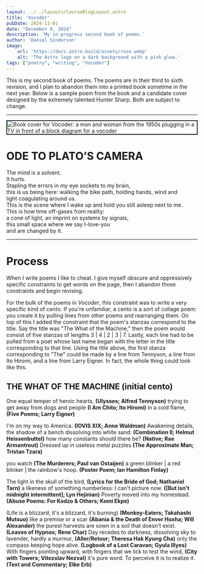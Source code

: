 ```yaml
---
layout: ../../layouts/CourseBlogLayout.astro
title: 'Vocoder'
pubDate: 2024-11-01
date: "December 8, 2024"
description: 'My in-progress second book of poems.'
author: 'Daniel Sinderson'
image:
    url: 'https://docs.astro.build/assets/rose.webp'
    alt: 'The Astro logo on a dark background with a pink glow.'
tags: ["poetry", "writing", "Vocoder"]
---
```

This is my second book of poems.
The poems are in their third to sixth revision, and I plan to abandon them into a printed book sometime in the next year.
Below is a sample poem from the book and a candidate cover designed by the extremely talented Hunter Sharp.
Both are subject to change.

---

<img
    class="fit-picture"
    src="/Vocoder.Cover-big.webp"
    title="Vocoder cover by Hunter Sharp"
    alt="Book cover for Vocoder: a man and woman from the 1950s plugging in a TV in front of a block diagram for a vocoder"
    style="border: 2px solid;"
/>

# ODE TO PLATO’S CAMERA  
The mind is a solvent.  
It hurts.  
Stapling the errors in my eye sockets to my brain,  
this is us being here: walking the bike path, holding hands, wind and  
light coagulating around us.  
This is the scene where I wake up and hold you still asleep next to me.  
This is how time off-gases from reality:  
a cone of light, an imprint on systems by signals,  
this small space where we say I-love-you  
and are changed by it.  

---
# Process
When I write poems I like to cheat.
I give myself obscure and oppressively specific constraints to get words on the page, then I abandon those constraints and begin revising.

For the bulk of the poems in *Vocoder*, this constraint was to write a very specific kind of cento.
If you're unfamiliar, a cento is a sort of collage poem: you create it by pulling lines from other poems and rearranging them.
On top of this I added the constraint that the poem's stanzas correspond to the title.
Say the title was "The What of the Machine," then the poem would consist of five stanzas of lengths 3 | 4 | 2 | 3 | 7.
Lastly, each line had to be pulled from a poet whose last name began with the letter in the title corresponding to that line.
Using the title above, the first stanza corresponding to "The" could be made by a line from Tennyson, a line from Ito Hiromi, and a line from Larry Eigner.
In fact, the whole thing could look like this.

## THE WHAT OF THE MACHINE (initial cento)
One equal temper of heroic hearts, **(Ulysses; Alfred Tennyson)**
trying to get away from dogs and people **(I Am Chito; Ito Hiromi)**
in a cold flame, **(Five Poems; Larry Eigner)**

I'm on my way to America. **(IOVIS XIX; Anne Waldman)**
Awakening details,
        the shadow of a bench dissolving into white sand: **(Combination II; Helmut Heissenbuttel)**
how many constants should there be? **(Native; Rae Armantrout)**
Dressed up in useless metal puzzles **(The Approximate Man; Tristan Tzara)**

you watch **(The Murderers; Paul van Ostaijen)**
a green blinker | a red blinker | the rainbow's hoop. **(Poster Poem; Ian Hamilton Finlay)**

The light in the skull of the bird, **(Lyrics for the Bride of God; Nathaniel Tarn)**
a likeness of something numberless:
        I can't picture now. **([But isn't midnight intermittent]; Lyn Hejinian)**
Poverty moved into my homestead. **(Abuse Poems: For Kodzo & Others; Komi Ekpe)**

(Life is a blizzard, it's a blizzard, it's burning) **(Monkey-Eaters; Takahashi Mutsuo)**
like a premise or a scar **(Abania & the Death of Enver Hoxha; Will Alexander)**
the purest harvests are sown in a soil that doesn't exist. **(Leaves of Hypnos; Rene Char)**
Day recedes to darkness,
        dissolving sky to lavender,
                hardly a murmur, **(Aller/Retour; Theresa Hak Kyung Cha)**
only the compass keeping hope alive. **(Logbook of a Lost Caravan; Gyula Illyes)**
With fingers pointing upward,
        with fingers that we lick to test the wind, **(City with Towers; Vitezslav Nezval)**
it's pure word.
        To perceive it is to realize it. **(Text and Commentary; Elke Erb)**